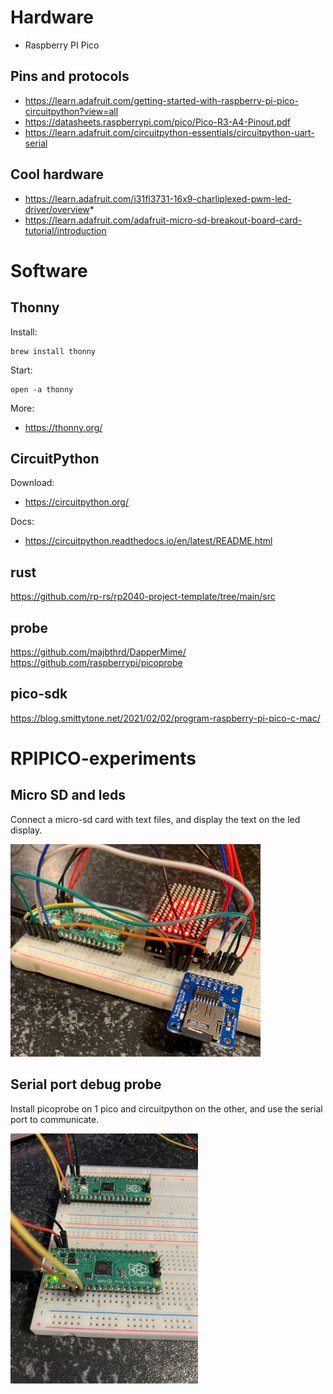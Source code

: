 # Hardware

* Raspberry PI Pico

## Pins and protocols
* https://learn.adafruit.com/getting-started-with-raspberry-pi-pico-circuitpython?view=all
* https://datasheets.raspberrypi.com/pico/Pico-R3-A4-Pinout.pdf
* https://learn.adafruit.com/circuitpython-essentials/circuitpython-uart-serial

## Cool hardware
* https://learn.adafruit.com/i31fl3731-16x9-charliplexed-pwm-led-driver/overview* 
* https://learn.adafruit.com/adafruit-micro-sd-breakout-board-card-tutorial/introduction


# Software

## Thonny

Install:
```
brew install thonny
```

Start:
```
open -a thonny
```

More:
* https://thonny.org/


## CircuitPython

Download:
* https://circuitpython.org/

Docs:
* https://circuitpython.readthedocs.io/en/latest/README.html

## rust
https://github.com/rp-rs/rp2040-project-template/tree/main/src


## probe
https://github.com/majbthrd/DapperMime/
https://github.com/raspberrypi/picoprobe

## pico-sdk
https://blog.smittytone.net/2021/02/02/program-raspberry-pi-pico-c-mac/

# RPIPICO-experiments

## Micro SD and leds
Connect a micro-sd card with text files, and display the text on the led display.

![Leds and sdcard](./ledsdcard.png)

## Serial port debug probe

Install picoprobe on 1 pico and circuitpython on the other, and use the serial port to communicate.

![2 picos and serial](./serialport.jpg)

